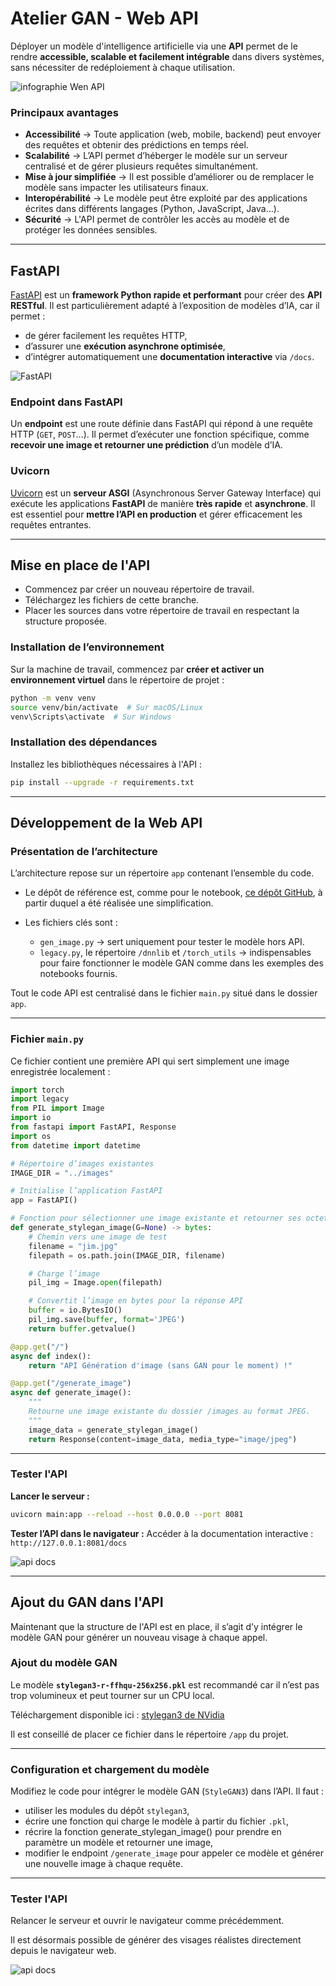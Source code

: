 # Atelier GAN - Web API

Déployer un modèle d'intelligence artificielle via une **API** permet de le rendre **accessible, scalable et facilement intégrable** dans divers systèmes, sans nécessiter de redéploiement à chaque utilisation.

![infographie Wen API](ressources/api_infographie.png)

### Principaux avantages

* **Accessibilité** → Toute application (web, mobile, backend) peut envoyer des requêtes et obtenir des prédictions en temps réel.
* **Scalabilité** → L’API permet d’héberger le modèle sur un serveur centralisé et de gérer plusieurs requêtes simultanément.
* **Mise à jour simplifiée** → Il est possible d’améliorer ou de remplacer le modèle sans impacter les utilisateurs finaux.
* **Interopérabilité** → Le modèle peut être exploité par des applications écrites dans différents langages (Python, JavaScript, Java…).
* **Sécurité** → L'API permet de contrôler les accès au modèle et de protéger les données sensibles.

---

## FastAPI

[FastAPI](https://fastapi.tiangolo.com/) est un **framework Python rapide et performant** pour créer des **API RESTful**. Il est particulièrement adapté à l’exposition de modèles d’IA, car il permet :

* de gérer facilement les requêtes HTTP,
* d’assurer une **exécution asynchrone optimisée**,
* d’intégrer automatiquement une **documentation interactive** via `/docs`.

![FastAPI](ressources/fastapi-logo.png)

### Endpoint dans FastAPI

Un **endpoint** est une route définie dans FastAPI qui répond à une requête HTTP (`GET`, `POST`…).
Il permet d’exécuter une fonction spécifique, comme **recevoir une image et retourner une prédiction** d’un modèle d’IA.

### Uvicorn

[Uvicorn](https://www.uvicorn.org/) est un **serveur ASGI** (Asynchronous Server Gateway Interface) qui exécute les applications **FastAPI** de manière **très rapide** et **asynchrone**.
Il est essentiel pour **mettre l’API en production** et gérer efficacement les requêtes entrantes.

---

## Mise en place de l'API

- Commencez par créer un nouveau répertoire de travail. 
- Téléchargez les fichiers de cette branche.
- Placer les sources dans votre répertoire de travail en respectant la structure proposée.

### Installation de l’environnement

Sur la machine de travail, commencez par **créer et activer un environnement virtuel** dans le répertoire de projet :

```bash
python -m venv venv
source venv/bin/activate  # Sur macOS/Linux
venv\Scripts\activate  # Sur Windows
```

### Installation des dépendances

Installez les bibliothèques nécessaires à l'API :

```bash
pip install --upgrade -r requirements.txt
```

---

## Développement de la Web API

### Présentation de l’architecture

L’architecture repose sur un répertoire `app` contenant l’ensemble du code.

* Le dépôt de référence est, comme pour le notebook, [ce dépôt GitHub](https://github.com/NVlabs/stylegan3), à partir duquel a été réalisée une simplification.

* Les fichiers clés sont :

  * `gen_image.py` → sert uniquement pour tester le modèle hors API.
  * `legacy.py`, le répertoire `/dnnlib` et `/torch_utils` → indispensables pour faire fonctionner le modèle GAN comme dans les exemples des notebooks fournis.

Tout le code API est centralisé dans le fichier `main.py` situé dans le dossier `app`.

---

### **Fichier `main.py`**

Ce fichier contient une première API qui sert simplement une image enregistrée localement :

```python
import torch
import legacy
from PIL import Image
import io
from fastapi import FastAPI, Response
import os
from datetime import datetime

# Répertoire d’images existantes
IMAGE_DIR = "../images"

# Initialise l’application FastAPI
app = FastAPI()

# Fonction pour sélectionner une image existante et retourner ses octets
def generate_stylegan_image(G=None) -> bytes:
    # Chemin vers une image de test
    filename = "jim.jpg"
    filepath = os.path.join(IMAGE_DIR, filename)

    # Charge l’image
    pil_img = Image.open(filepath)

    # Convertit l’image en bytes pour la réponse API
    buffer = io.BytesIO()
    pil_img.save(buffer, format='JPEG')
    return buffer.getvalue()

@app.get("/")
async def index():
    return "API Génération d'image (sans GAN pour le moment) !"

@app.get("/generate_image")
async def generate_image():
    """
    Retourne une image existante du dossier /images au format JPEG.
    """
    image_data = generate_stylegan_image()
    return Response(content=image_data, media_type="image/jpeg")
```

---

### **Tester l'API**

**Lancer le serveur :**

```bash
uvicorn main:app --reload --host 0.0.0.0 --port 8081
```

**Tester l’API dans le navigateur :**
Accéder à la documentation interactive :
`http://127.0.0.1:8081/docs`

![api docs](ressources/api_docs.png)

---

## Ajout du GAN dans l'API

Maintenant que la structure de l'API est en place, il s’agit d’y intégrer le modèle GAN pour générer un nouveau visage à chaque appel.

### Ajout du modèle GAN

Le modèle **`stylegan3-r-ffhqu-256x256.pkl`** est recommandé car il n’est pas trop volumineux et peut tourner sur un CPU local.

Téléchargement disponible ici :
[stylegan3 de NVidia](https://catalog.ngc.nvidia.com/orgs/nvidia/teams/research/models/stylegan3/files)

Il est conseillé de placer ce fichier dans le répertoire `/app` du projet.

---

### Configuration et chargement du modèle

Modifiez le code pour intégrer le modèle GAN (`StyleGAN3`) dans l’API. Il faut :

* utiliser les modules du dépôt `stylegan3`,
* écrire une fonction qui charge le modèle à partir du fichier `.pkl`,
* récrire la fonction generate_stylegan_image() pour prendre en paramètre un modèle et retourner une image,
* modifier le endpoint `/generate_image` pour appeler ce modèle et générer une nouvelle image à chaque requête.

---

### **Tester l'API**

Relancer le serveur et ouvrir le navigateur comme précédemment.

Il est désormais possible de générer des visages réalistes directement depuis le navigateur web.

![api docs](ressources/gan_docs.png)

